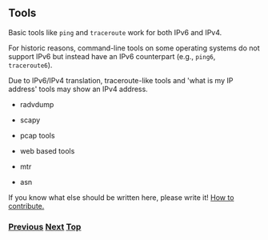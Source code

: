 ## Tools

Basic tools like `ping` and `traceroute` work for both IPv6 and IPv4.

For historic reasons, command-line tools on some operating systems do
not support IPv6 but instead have an IPv6 counterpart (e.g., `ping6`,
`traceroute6`).

Due to IPv6/IPv4 translation, traceroute-like tools and 'what is my IP
address' tools may show an IPv4 address.

* radvdump

* scapy

* pcap tools

* web based tools

* mtr

* asn

If you know what else should be written here, please write it!
[How to contribute.](https://github.com/becarpenter/book6/blob/main/1.%20Introduction%20and%20Foreword/How%20to%20contribute.md#how-to-contribute)

<!-- Link lines generated automatically; do not delete -->

### [<ins>Previous</ins>](Advanced%20Troubleshooting.md) [<ins>Next</ins>](../10.%20Obsolete%20Features%20in%20IPv6/10.%20Obsolete%20Features%20in%20IPv6.md) [<ins>Top</ins>](09.%20Troubleshooting.md)
